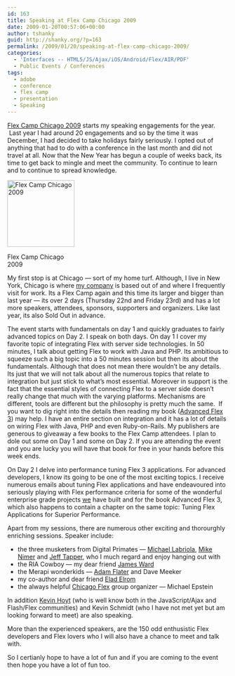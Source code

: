 ```yaml
---
id: 163
title: Speaking at Flex Camp Chicago 2009
date: 2009-01-20T00:57:06+00:00
author: tshanky
guid: http://shanky.org/?p=163
permalink: /2009/01/20/speaking-at-flex-camp-chicago-2009/
categories:
  - 'Interfaces -- HTML5/JS/Ajax/iOS/Android/Flex/AIR/PDF'
  - Public Events / Conferences
tags:
  - adobe
  - conference
  - flex camp
  - presentation
  - Speaking
---
```

<a title="Flex Camp Chicago 2009" href="http://www.flexcampchicago.com" target="_blank">Flex Camp Chicago 2009</a> starts my speaking engagements for the year.  Last year I had around 20 engagements and so by the time it was December, I had decided to take holidays fairly seriously. I opted out of anything that had to do with a conference in the last month and did not travel at all. Now that the New Year has begun a couple of weeks back, its time to get back to mingle and meet the community. To continue to learn and to continue to spread knowledge.

<div id="attachment_168" style="width: 163px" class="wp-caption alignleft">
  <a href="http://www.flexcampchicago.com/"><img class="size-full wp-image-168" title="Flex Camp Chicago 2009" src="http://shanky.org/wp-content/uploads/2009/01/flexcamp-chicago-badge.png" alt="Flex Camp Chicago 2009" width="153" height="152" /></a>
  
  <p class="wp-caption-text">
    Flex Camp Chicago 2009
  </p>
</div>

My first stop is at Chicago &#8212; sort of my home turf. Although, I live in New York, Chicago is where <a title="Saven Technologies" href="http://www.saventech.com" target="_blank">my company</a> is based out of and where I frequently visit for work. Its a Flex Camp again and this time its larger and bigger than last year &#8212; its over 2 days (Thursday 22nd and Friday 23rd) and has a lot more speakers, attendees, sponsors, supporters and organizers. Like last year, its also Sold Out in advance.

The event starts with fundamentals on day 1 and quickly graduates to fairly advanced topics on Day 2. I speak on both days. On day 1 I cover my favorite topic of integrating Flex with server side technologies. In 50 minutes, I talk about getting Flex to work with Java and PHP. Its ambitious to squeeze such a big topic into a 50 minutes session but then its about the fundamentals. Although that does not mean there wouldn&#8217;t be any details. Its just that we will not talk about all the numerous topics that relate to integration but just stick to what&#8217;s most essential. Moreover in support is the fact that the essential styles of connecting Flex to a server side doesn&#8217;t really change that much with the varying platforms. Mechanisms are different, tools are different but the philosophy is pretty much the same.  If you want to dig right into the details then reading my book (<a title="Advanced Flex 3" href="http://www.amazon.com/AdvancED-Flex-3-Shashank-Tiwari/dp/1430210273/" target="_blank">Advanced Flex 3</a>) may help. I have an entire section on integration and it has a lot of details on wiring Flex with Java, PHP and even Ruby-on-Rails. My publishers are generous to giveaway a few books to the Flex Camp attendees. I plan to dole out some on Day 1 and some on Day 2. If you are attending the event and you are lucky you will have that book for free in your hands before this week ends.

On Day 2 I delve into performance tuning Flex 3 applications. For advanced developers, I know its going to be one of the most exciting topics. I receive numerous emails about tuning Flex applications and have endeavoured into seriously playing with Flex performance criteria for some of the wonderful enterprise grade projects <a title="Saven Technologies" href="http://www.saventech.com" target="_blank">we</a> have built and for the book Advanced Flex 3, which also happens to contain a chapter on the same topic: Tuning Flex Applications for Superior Performance.

Apart from my sessions, there are numerous other exciting and thorourghly enriching sessions. Speaker include:

  * the three musketers from Digital Primates &#8212; <a title="Michael Labriola" href="http://blogs.digitalprimates.net/codeslinger/" target="_blank">Michael Labriola</a>, <a title="Mike Nimer" href="http://blogs.digitalprimates.net/mikenimer/" target="_blank">Mike Nimer</a> and <a title="Jeff Tapper" href="http://blogs.digitalprimates.net/jefftapper/" target="_blank">Jeff Tapper</a>, who I much regard and enjoy hanging out with
  * the RIA Cowboy &#8212; my dear friend <a title="James Ward" href="http://www.jamesward.com/blog/" target="_blank">James Ward</a>
  * the Merapi wonderkids &#8212; <a title="Adam Flater" href="http://adamflater.blogspot.com/" target="_blank">Adam Flater</a> and Dave Meeker
  * my co-author and dear friend <a title="Elad Elrom" href="elromdesign.com/blog/" target="_blank">Elad Elrom</a>
  * the always helpful <a title="Chicago Flex" href="http://chicagoflex.org/" target="_blank">Chicago Flex</a> group organizer &#8212; Michael Epstein

In addition <a title="Kevin Hoyt" href="http://blog.kevinhoyt.org/" target="_blank">Kevin Hoyt</a> (who is well know both in the JavaScript/Ajax and Flash/Flex communities) and Kevin Schmidt (who I have not met yet but am looking forward to meet) are also speaking.

More than the experienced speakers, are the 150 odd enthusistic Flex developers and Flex lovers who I will also have a chance to meet and talk with.

So I certianly hope to have a lot of fun and if you are coming to the event then hope you have a lot of fun too.